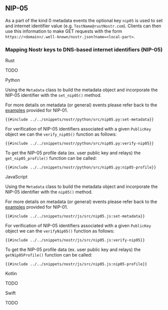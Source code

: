 ## NIP-05

As a part of the kind 0 metadata events the optional key `nip05` is used to set and internet identifier value (e.g. `TestName@rustNostr.com`). 
Clients can then use this information to make GET requests with the form `https://<domain>/.well-known/nostr.json?name=<local-part>`.

### Mapping Nostr keys to DNS-based internet identifiers (NIP-05)

<custom-tabs category="lang">

<div slot="title">Rust</div>
<section>

TODO

</section>

<div slot="title">Python</div>
<section>

Using the `Metadata` class to build the metadata object and incorporate the NIP-05 identifier with the `set_nip05()` method. 

For more details on metadata (or general) events please refer back to the [examples](06-nip01.md) provided for NIP-01.

```python,ignore
{{#include ../../snippets/nostr/python/src/nip05.py:set-metadata}}
```

For verification of NIP-05 identifiers associated with a given `PublicKey` object we can the `verify_nip05()` function  as follows:

```python,ignore
{{#include ../../snippets/nostr/python/src/nip05.py:verify-nip05}}
```

To get the NIP-05 profile data (ex. user public key and relays) the `get_nip05_profile()` function can be called:

```python,ignore
{{#include ../../snippets/nostr/python/src/nip05.py:nip05-profile}}
```

</section>

<div slot="title">JavaScript</div>
<section>

Using the `Metadata` class to build the metadata object and incorporate the NIP-05 identifier with the `nip05()` method. 

For more details on metadata (or general) events please refer back to the [examples](06-nip01.md) provided for NIP-01.

```javascript,ignore
{{#include ../../snippets/nostr/js/src/nip05.js:set-metadata}}
```

For verification of NIP-05 identifiers associated with a given `PublicKey` object we can the `verifyNip05()` function  as follows:

```javascript,ignore
{{#include ../../snippets/nostr/js/src/nip05.js:verify-nip05}}
```

To get the NIP-05 profile data (ex. user public key and relays) the `getNip05Profile()` function can be called:

```javascript,ignore
{{#include ../../snippets/nostr/js/src/nip05.js:nip05-profile}}
```

</section>

<div slot="title">Kotlin</div>
<section>

TODO

</section>

<div slot="title">Swift</div>
<section>

TODO

</section>
</custom-tabs>